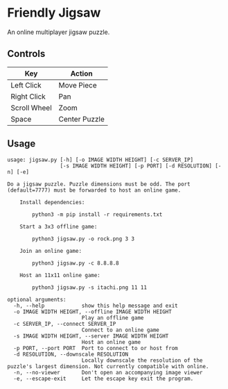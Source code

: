 # Friendly Jigsaw

An online multiplayer jigsaw puzzle.

## Controls
| Key          | Action        |
|--------------|---------------|
| Left Click   | Move Piece    |
| Right Click  | Pan           |
| Scroll Wheel | Zoom          |
| Space        | Center Puzzle |

## Usage
```
usage: jigsaw.py [-h] [-o IMAGE WIDTH HEIGHT] [-c SERVER_IP]
                 [-s IMAGE WIDTH HEIGHT] [-p PORT] [-d RESOLUTION] [-n] [-e]

Do a jigsaw puzzle. Puzzle dimensions must be odd. The port (default=7777) must be forwarded to host an online game.

    Install dependencies:

        python3 -m pip install -r requirements.txt

    Start a 3x3 offline game:

        python3 jigsaw.py -o rock.png 3 3

    Join an online game:

        python3 jigsaw.py -c 8.8.8.8

    Host an 11x11 online game:

        python3 jigsaw.py -s itachi.png 11 11

optional arguments:
  -h, --help            show this help message and exit
  -o IMAGE WIDTH HEIGHT, --offline IMAGE WIDTH HEIGHT
                        Play an offline game
  -c SERVER_IP, --connect SERVER_IP
                        Connect to an online game
  -s IMAGE WIDTH HEIGHT, --server IMAGE WIDTH HEIGHT
                        Host an online game
  -p PORT, --port PORT  Port to connect to or host from
  -d RESOLUTION, --downscale RESOLUTION
                        Locally downscale the resolution of the puzzle's largest dimension. Not currently compatible with online.
  -n, --no-viewer       Don't open an accompanying image viewer
  -e, --escape-exit     Let the escape key exit the program.
  ```
